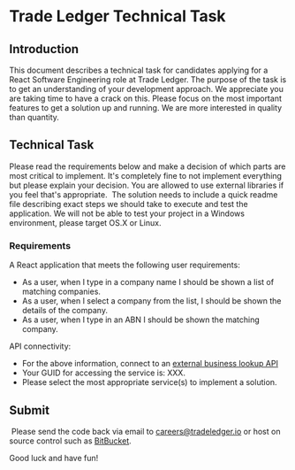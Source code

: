 # Trade Ledger Technical Task

## Introduction

This document describes a technical task for candidates applying for a React Software Engineering role at Trade Ledger. The purpose of the task is to get an understanding of your development approach. We appreciate you are taking time to have a crack on this. Please focus on the most important features to get a solution up and running. We are more interested in quality than quantity.

## Technical Task

Please read the requirements below and make a decision of which parts are most critical to implement. It's completely fine to not implement everything but please explain your decision. You are allowed to use external libraries if you feel that's appropriate.
​
The solution needs to include a quick readme file describing exact steps we should take to execute and test the application. We will not be able to test your project in a Windows environment, please target OS.X or Linux.

### Requirements

A React application that meets the following user requirements:

- As a user, when I type in a company name I should be shown a list of matching companies.
- As a user, when I select a company from the list, I should be shown the details of the company.
- As a user, when I type in an ABN I should be shown the matching company.

API connectivity:

- For the above information, connect to an [external business lookup API](https://abr.business.gov.au/json/)
- Your GUID for accessing the service is: XXX.
- Please select the most appropriate service(s) to implement a solution.

## Submit

​
Please send the code back via email to careers@tradeledger.io or host on source control such as [BitBucket](www.bitbucket.org).
​

Good luck and have fun!

